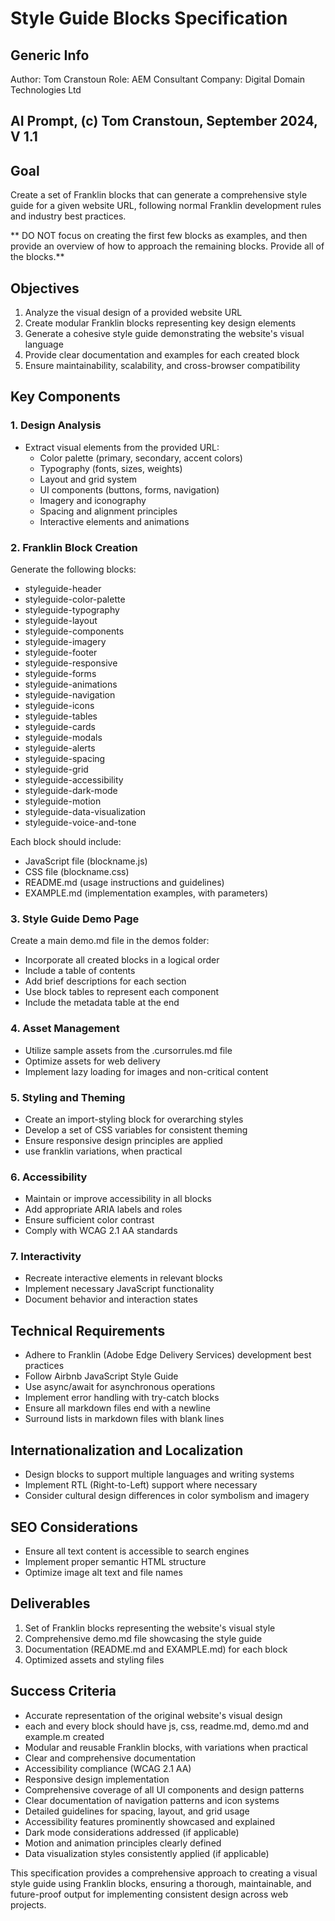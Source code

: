 
# Style Guide Blocks Specification

## Generic Info

Author: Tom Cranstoun
Role: AEM Consultant
Company: Digital Domain Technologies Ltd

## AI Prompt, (c) Tom Cranstoun, September 2024, V 1.1

## Goal

Create a set of Franklin blocks that can generate a comprehensive style guide for a given website URL, following normal Franklin development rules and industry best practices.

** DO NOT focus on creating the first few blocks as examples, and then provide an overview of how to approach the remaining blocks.  Provide all of the blocks.**

## Objectives

1. Analyze the visual design of a provided website URL
2. Create modular Franklin blocks representing key design elements
3. Generate a cohesive style guide demonstrating the website's visual language
4. Provide clear documentation and examples for each created block
5. Ensure maintainability, scalability, and cross-browser compatibility

## Key Components

### 1. Design Analysis

- Extract visual elements from the provided URL:
  - Color palette (primary, secondary, accent colors)
  - Typography (fonts, sizes, weights)
  - Layout and grid system
  - UI components (buttons, forms, navigation)
  - Imagery and iconography
  - Spacing and alignment principles
  - Interactive elements and animations

### 2. Franklin Block Creation

Generate the following blocks:
- styleguide-header
- styleguide-color-palette
- styleguide-typography
- styleguide-layout
- styleguide-components
- styleguide-imagery
- styleguide-footer
- styleguide-responsive
- styleguide-forms
- styleguide-animations
- styleguide-navigation
- styleguide-icons
- styleguide-tables
- styleguide-cards
- styleguide-modals
- styleguide-alerts
- styleguide-spacing
- styleguide-grid
- styleguide-accessibility
- styleguide-dark-mode
- styleguide-motion
- styleguide-data-visualization
- styleguide-voice-and-tone

Each block should include:
- JavaScript file (blockname.js)
- CSS file (blockname.css)
- README.md (usage instructions and guidelines)
- EXAMPLE.md (implementation examples, with parameters)

### 3. Style Guide Demo Page

Create a main demo.md file in the demos folder:
- Incorporate all created blocks in a logical order
- Include a table of contents
- Add brief descriptions for each section
- Use block tables to represent each component
- Include the metadata table at the end

### 4. Asset Management

- Utilize sample assets from the .cursorrules.md file
- Optimize assets for web delivery
- Implement lazy loading for images and non-critical content

### 5. Styling and Theming

- Create an import-styling block for overarching styles
- Develop a set of CSS variables for consistent theming
- Ensure responsive design principles are applied
- use franklin variations, when practical

### 6. Accessibility

- Maintain or improve accessibility in all blocks
- Add appropriate ARIA labels and roles
- Ensure sufficient color contrast
- Comply with WCAG 2.1 AA standards

### 7. Interactivity

- Recreate interactive elements in relevant blocks
- Implement necessary JavaScript functionality
- Document behavior and interaction states

## Technical Requirements

- Adhere to Franklin (Adobe Edge Delivery Services) development best practices
- Follow Airbnb JavaScript Style Guide
- Use async/await for asynchronous operations
- Implement error handling with try-catch blocks
- Ensure all markdown files end with a newline
- Surround lists in markdown files with blank lines


## Internationalization and Localization

- Design blocks to support multiple languages and writing systems
- Implement RTL (Right-to-Left) support where necessary
- Consider cultural design differences in color symbolism and imagery

## SEO Considerations

- Ensure all text content is accessible to search engines
- Implement proper semantic HTML structure
- Optimize image alt text and file names


## Deliverables

1. Set of Franklin blocks representing the website's visual style
2. Comprehensive demo.md file showcasing the style guide
3. Documentation (README.md and EXAMPLE.md) for each block
4. Optimized assets and styling files

## Success Criteria

- Accurate representation of the original website's visual design
- each and every block should have js, css, readme.md, demo.md and example.m created
- Modular and reusable Franklin blocks, with variations when practical
- Clear and comprehensive documentation
- Accessibility compliance (WCAG 2.1 AA)
- Responsive design implementation
- Comprehensive coverage of all UI components and design patterns
- Clear documentation of navigation patterns and icon systems
- Detailed guidelines for spacing, layout, and grid usage
- Accessibility features prominently showcased and explained
- Dark mode considerations addressed (if applicable)
- Motion and animation principles clearly defined
- Data visualization styles consistently applied (if applicable)

This specification provides a comprehensive approach to creating a visual style guide using Franklin blocks, ensuring a thorough, maintainable, and future-proof output for implementing consistent design across web projects.
